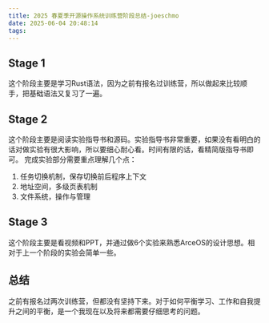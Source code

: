 ```yaml
---
title: 2025 春夏季开源操作系统训练营阶段总结-joeschmo
date: 2025-06-04 20:48:14
tags:
---
```


## Stage 1
这个阶段主要是学习Rust语法，因为之前有报名过训练营，所以做起来比较顺手，把基础语法又复习了一遍。

## Stage 2
这个阶段主要是阅读实验指导书和源码。实验指导书非常重要，如果没有看明白的话对做实验有很大影响，所以要细心耐心看。时间有限的话，看精简版指导书即可。
完成实验部分需要重点理解几个点：
1. 任务切换机制，保存切换前后程序上下文
2. 地址空间，多级页表机制
3. 文件系统，操作与管理

## Stage 3
这个阶段主要是看视频和PPT，并通过做6个实验来熟悉ArceOS的设计思想。相对于上一个阶段的实验会简单一些。

## 总结
之前有报名过两次训练营，但都没有坚持下来。对于如何平衡学习、工作和自我提升之间的平衡，是一个我现在以及将来都需要仔细思考的问题。